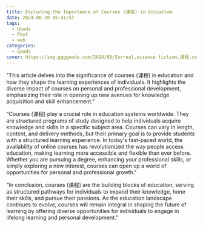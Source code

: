 ```yaml
---
title: Exploring the Importance of Courses (课程) in Education
date: 2024-08-28 06:41:57
tags:
  - Goods
  - Post
  - web
categories:
  - Goods
cover: https://img.ggggoods.com/2024/08/Surreal,science fiction,课程,course,technology,tech,diagrams,renderings,colors_20240830_00001_.png
---
```


"This article delves into the significance of courses (课程) in education and how they shape the learning experiences of individuals. It highlights the diverse impact of courses on personal and professional development, emphasizing their role in opening up new avenues for knowledge acquisition and skill enhancement."

"Courses (课程) play a crucial role in education systems worldwide. They are structured programs of study designed to help individuals acquire knowledge and skills in a specific subject area. Courses can vary in length, content, and delivery methods, but their primary goal is to provide students with a structured learning experience. In today's fast-paced world, the availability of online courses has revolutionized the way people access education, making learning more accessible and flexible than ever before. Whether you are pursuing a degree, enhancing your professional skills, or simply exploring a new interest, courses can open up a world of opportunities for personal and professional growth."

"In conclusion, courses (课程) are the building blocks of education, serving as structured pathways for individuals to expand their knowledge, hone their skills, and pursue their passions. As the education landscape continues to evolve, courses will remain integral in shaping the future of learning by offering diverse opportunities for individuals to engage in lifelong learning and personal development."
